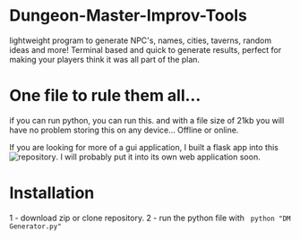 # Dungeon-Master-Improv-Tools
lightweight program to generate NPC's, names, cities, taverns, random ideas and more! Terminal based and quick to generate results, perfect for making your players think it was all part of the plan.

# One file to rule them all...
  if you can run python, you can run this. and with a file size of 21kb you will have no problem storing this on any device... Offline or online. 
  
  If you are looking for more of a gui application, I built a flask app into this ![repository](https://github.com/yothebob/Personal-website). I will probably put it into its own web application soon. 
  
# Installation
  1 - download zip or clone repository. 
  2 - run the python file with ``` python "DM Generator.py"```
